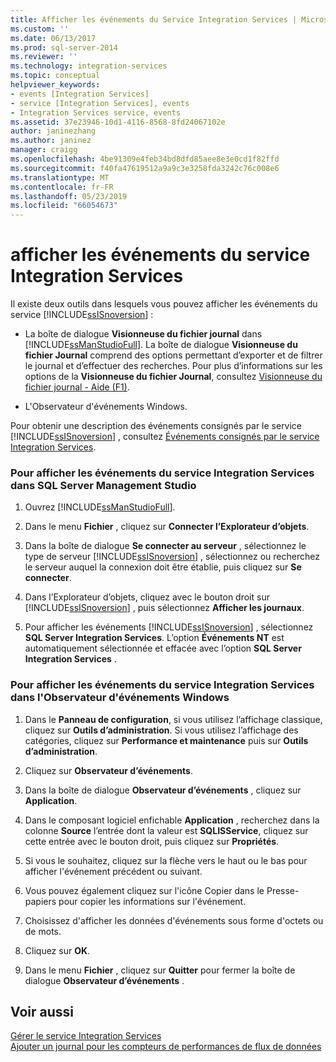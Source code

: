 ```yaml
---
title: Afficher les événements du Service Integration Services | Microsoft Docs
ms.custom: ''
ms.date: 06/13/2017
ms.prod: sql-server-2014
ms.reviewer: ''
ms.technology: integration-services
ms.topic: conceptual
helpviewer_keywords:
- events [Integration Services]
- service [Integration Services], events
- Integration Services service, events
ms.assetid: 37e23946-10d1-4116-8568-8fd24067102e
author: janinezhang
ms.author: janinez
manager: craigg
ms.openlocfilehash: 4be91309e4feb34bd8dfd85aee8e3e0cd1f82ffd
ms.sourcegitcommit: f40fa47619512a9a9c3e3258fda3242c76c008e6
ms.translationtype: MT
ms.contentlocale: fr-FR
ms.lasthandoff: 05/23/2019
ms.locfileid: "66054673"
---
```

# <a name="view-events-for-the-integration-services-service"></a>afficher les événements du service Integration Services
  Il existe deux outils dans lesquels vous pouvez afficher les événements du service [!INCLUDE[ssISnoversion](../includes/ssisnoversion-md.md)] :  
  
-   La boîte de dialogue **Visionneuse du fichier journal** dans [!INCLUDE[ssManStudioFull](../includes/ssmanstudiofull-md.md)]. La boîte de dialogue **Visionneuse du fichier Journal** comprend des options permettant d’exporter et de filtrer le journal et d’effectuer des recherches. Pour plus d’informations sur les options de la **Visionneuse du fichier Journal**, consultez [Visionneuse du fichier journal - Aide (F1)](../relational-databases/logs/log-file-viewer-f1-help.md).  
  
-   L'Observateur d'événements Windows.  
  
 Pour obtenir une description des événements consignés par le service [!INCLUDE[ssISnoversion](../includes/ssisnoversion-md.md)] , consultez [Événements consignés par le service Integration Services](service/events-logged-by-the-integration-services-service.md).  
  
### <a name="to-view-service-events-for-integration-services-in-sql-server-management-studio"></a>Pour afficher les événements du service Integration Services dans SQL Server Management Studio  
  
1.  Ouvrez [!INCLUDE[ssManStudioFull](../includes/ssmanstudiofull-md.md)].  
  
2.  Dans le menu **Fichier** , cliquez sur **Connecter l’Explorateur d’objets**.  
  
3.  Dans la boîte de dialogue **Se connecter au serveur** , sélectionnez le type de serveur [!INCLUDE[ssISnoversion](../includes/ssisnoversion-md.md)] , sélectionnez ou recherchez le serveur auquel la connexion doit être établie, puis cliquez sur **Se connecter**.  
  
4.  Dans l’Explorateur d’objets, cliquez avec le bouton droit sur [!INCLUDE[ssISnoversion](../includes/ssisnoversion-md.md)] , puis sélectionnez **Afficher les journaux**.  
  
5.  Pour afficher les événements [!INCLUDE[ssISnoversion](../includes/ssisnoversion-md.md)] , sélectionnez **SQL Server Integration Services**. L’option **Événements NT** est automatiquement sélectionnée et effacée avec l’option **SQL Server Integration Services** .  
  
### <a name="to-view-service-events-for-integration-services-in-windows-event-viewer"></a>Pour afficher les événements du service Integration Services dans l'Observateur d'événements Windows  
  
1.  Dans le **Panneau de configuration**, si vous utilisez l’affichage classique, cliquez sur **Outils d’administration**. Si vous utilisez l’affichage des catégories, cliquez sur **Performance et maintenance** puis sur **Outils d’administration**.  
  
2.  Cliquez sur **Observateur d’événements**.  
  
3.  Dans la boîte de dialogue **Observateur d’événements** , cliquez sur **Application**.  
  
4.  Dans le composant logiciel enfichable **Application** , recherchez dans la colonne **Source** l’entrée dont la valeur est **SQLISService**, cliquez sur cette entrée avec le bouton droit, puis cliquez sur **Propriétés**.  
  
5.  Si vous le souhaitez, cliquez sur la flèche vers le haut ou le bas pour afficher l'événement précédent ou suivant.  
  
6.  Vous pouvez également cliquez sur l'icône Copier dans le Presse-papiers pour copier les informations sur l'événement.  
  
7.  Choisissez d'afficher les données d'événements sous forme d'octets ou de mots.  
  
8.  Cliquez sur **OK**.  
  
9. Dans le menu **Fichier** , cliquez sur **Quitter** pour fermer la boîte de dialogue **Observateur d’événements** .  
  
## <a name="see-also"></a>Voir aussi  
 [Gérer le service Integration Services](../../2014/integration-services/manage-the-integration-services-service.md)   
 [Ajouter un journal pour les compteurs de performances de flux de données](performance/performance-counters.md)  
  
  

